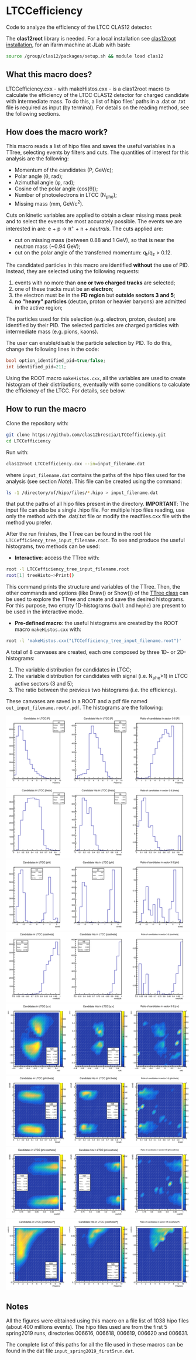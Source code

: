# LTCCefficiency

Code to analyze the efficiency of the LTCC CLAS12 detector.

The **clas12root** library is needed. For a local installation see [clas12root installation](https://github.com/clas12brescia/LTCCefficiency/blob/main/misc/clas12root_installation.md), for an ifarm machine at JLab with bash:
```bash
source /group/clas12/packages/setup.sh && module load clas12
```

## What this macro does?

LTCCefficiency.cxx - with makeHistos.cxx - is a clas12root macro to calculate the efficiency of the LTCC CLAS12 detector for charged 
candidate with intermediate mass.
To do this, a list of hipo files' paths in a .dat or .txt file is required as input (by terminal).
For details on the reading method, see the following sections. 

## How does the macro work?

This macro reads a list of hipo files and saves the useful variables in a TTree, selecting events by filters and cuts.
The quantities of interest for this analysis are the following:

* Momentum of the candidates (P, GeV/c);
* Polar angle (&theta;, rad);
* Azimuthal angle (&phi;, rad);
* Cosine of the polar angle (cos(&theta;));
* Number of photoelectrons in LTCC (N<sub>phe</sub>);
* Missing mass (mm, GeV/c<sup>2</sup>).

Cuts on kinetic variables are applied to obtain a clear missing mass peak and to select the events the most accurately possible.
The events we are interested in are: e + p &rarr; &pi;<sup>+</sup> + n + *neutrals*.
The cuts applied are:

* cut on missing mass (between 0.88 and 1 GeV), so that is near the neutron mass (~0.94 GeV);
* cut on the polar angle of the transferred momentum: q<sub>t</sub>/q<sub>z</sub> > 0.12.

The candidated particles in this macro are identified **without** the use of PID. 
Instead, they are selected using the following requests:

1. events with no more than **one or two charged tracks** are selected;
1. one of these tracks must be an **electron**;
1. the electron must be in the **FD region** but **outside sectors 3 and 5**;
1. **no "heavy" particles** (deuton, proton or heavier baryons) are admitted in the active region;

The particles used for this selection (e.g. electron, proton, deuton) are identified by their PID.
The selected particles are charged particles with intermediate mass (e.g. pions, kaons).

The user can enable/disable the particle selection by PID. To do this, change the following lines in the code:

```c++
bool option_identified_pid=true/false;
int identified_pid=211;
```

Using the ROOT macro `makeHistos.cxx`, all the variables are used to create histogram of their distributions, eventually with some conditions to 
calculate the efficiency of the LTCC. For details, see below.

## How to run the macro

Clone the repository with:
```bash
git clone https://github.com/clas12brescia/LTCCefficiency.git
cd LTCCefficiency
```
Run with:
```bash
clas12root LTCCefficiency.cxx --in=input_filename.dat   
```
where `input_filename.dat` contains the paths of the hipo files used for the analysis (see section *Note*).
This file can be created using the command:
```bash
ls -1 /directory/of/hipo/files/*.hipo > input_filename.dat
```
that put the paths of all hipo files present in the directory.
**IMPORTANT**: 
The input file can also be a single .hipo file. For multiple hipo files reading, use only the method with the .dat/.txt file or modify the readfiles.cxx file with the method you prefer.


After the run finishes, the TTree can be found in the root file `LTCCefficiency_tree_input_filename.root`.
To see and produce the useful histograms, two methods can be used:
* **Interactive**: access the TTree with:
```bash
root -l LTCCefficiency_tree_input_filename.root
root[1] treeHisto->Print()
```
This command prints the structure and variables of the TTree. 
Then, the other commands and options (like Draw() or Show()) of the [TTree class](https://root.cern.ch/doc/master/classTTree.html) can be used to explore the TTree and create and save the desired histograms.
For this purpose, two empty 1D-histograms (`hall` and `hnphe`) are present to be used in the interactive mode.
* **Pre-defined macro**: the useful histograms are created by the ROOT macro `makeHistos.cxx` with:
```bash
root -l 'makeHistos.cxx("LTCCefficiency_tree_input_filename.root")'
```

A total of 8 canvases are created, each one composed by three 1D- or 2D-histograms:
1. The variable distribution for candidates in LTCC;
1. The variable distribution for candidates with signal (i.e. N<sub>phe</sub>>1) in LTCC active sectors (3 and 5);
1. The ratio between the previous two histograms (i.e. the efficiency).
 
These canvases are saved in a ROOT and a pdf file named `out_input_filename.root/.pdf`.
The histograms are the following:

![](./fig/5run_can0-1.png)
![](./fig/5run_can1-1.png)
![](./fig/5run_can2-1.png)
![](./fig/5run_can3-1.png)
![](./fig/5run_can24-1.png)
![](./fig/5run_can25-1.png)
![](./fig/5run_can26-1.png)
![](./fig/5run_can27-1.png)

## Notes

All the figures were obtained using this macro on a file list of 1038 hipo files (about 400 millions events).
The hipo files used are from the first 5 spring2019 runs, directories 006616, 006618, 006619, 006620 and 006631. 

The complete list of this paths for all the file used in these macros can be found in the dat file `input_spring2019_first5run.dat`.

